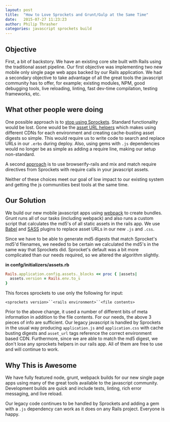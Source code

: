 ```yaml
---
layout: post
title:  "How to Love Sprockets and Grunt/Gulp at the Same Time"
date:   2015-07-27 11:23:23
author: Philip Thrasher
categories: javascript sprockets build
---
```


## Objective

First, a bit of backstory. We have an existing core site built with Rails using the traditional asset pipeline. Our first objective was implementing two new mobile only single page web apps backed by our Rails application. We had a secondary objective to take advantage of all the great tools the javascript community has to offer, for example; existing modules, NPM, good debugging tools, live reloading, linting, fast dev-time compilation, testing frameworks, etc.

## What other people were doing

One possible approach is to [stop using Sprockets][1]. Standard functionality would be lost. Gone would be the [asset URL helpers][2] which makes using different CDNs for each environment and creating cache-busting asset digests so simple. This would require us to write code to search and replace URLs in our `.erbs` during deploy. Also, using gems with `.js` dependencies would no longer be as simple as adding a require line, making our setup non-standard.

[1]: http://blog.smart.ly/2014/01/21/goodbye-sprockets-a-grunt-based-rails-asset-pipeline/
[2]: http://api.rubyonrails.org/classes/ActionView/Helpers/AssetUrlHelper.html

A second [approach][3] is to use browserify-rails and mix and match require directives from Sprockets with require calls in your javascript assets.

[3]: http://blog.arkency.com/2015/04/bring-commonjs-to-your-asset-pipeline/

Neither of these choices meet our goal of low impact to our existing system and getting the js communities best tools at the same time.

## Our Solution

We build our new mobile javascript apps using [webpack][4] to create bundles.  Grunt runs all of our tasks (including webpack) and also runs a custom script that calculates the md5's of all static assets in the rails app. We use [Babel][5] and [SASS][6] plugins to replace asset URLs in our new `.js` and `.css`.

Since we have to be able to generate md5 digests that match Sprocket's md5'd filenames, we needed to be certain we calculated the md5's in the same way that Sprockets did. Sprocket's default was a bit more complicated than our needs required, so we altered the algorithm slightly.

**in confg/initializers/assets.rb**

```ruby
Rails.application.config.assets._blocks << proc { |assets|
  assets.version = Rails.env.to_s
}
```

This forces sprockets to use only the following for input:

`<sprockets version>``<rails environment>``<file contents>`

Prior to the above change, it used a number of different bits of meta information in addition to the file contents. For our needs, the above 3 pieces of info are sufficient. Our legacy javascript is handled by Sprockets in the usual way producing `application.js` and `application.css` with cache busting digests and `asset_url` tags reference the correct environment based CDN. Furthermore, since we are able to match the md5 digest, we don't lose any sprockets helpers in our rails app. All of them are free to use and will continue to work.

[4]: http://webpack.github.io/
[5]: https://gist.github.com/pthrasher/115cb52d5da254ad1ab5
[6]: https://gist.github.com/pthrasher/a641618d72fdcd616225


## Why This is Awesome

We have fully featured node, grunt, webpack builds for our new single page apps using many of the great tools available to the javascript community.  Development builds are quick and include tests, linting, rich error messaging, and live reload.

Our legacy code continues to be handled by Sprockets and adding a gem with a `.js` dependency can work as it does on any Rails project. Everyone is happy.
